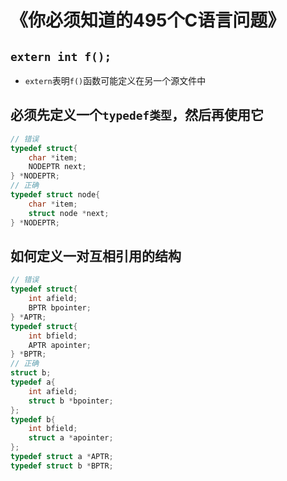# 《你必须知道的495个C语言问题》

## `extern int f();`

- `extern`表明`f()`函数可能定义在另一个源文件中

## 必须先定义一个`typedef类型`，然后再使用它

```c
// 错误
typedef struct{
    char *item;
    NODEPTR next;
} *NODEPTR;
// 正确
typedef struct node{
    char *item;
    struct node *next;
} *NODEPTR;
```

## 如何定义一对互相引用的结构

```c
// 错误
typedef struct{
    int afield;
    BPTR bpointer;
} *APTR;
typedef struct{
    int bfield;
    APTR apointer;
} *BPTR;
// 正确
struct b;
typedef a{
    int afield;
    struct b *bpointer;
};
typedef b{
    int bfield;
    struct a *apointer;
};
typedef struct a *APTR;
typedef struct b *BPTR;
```